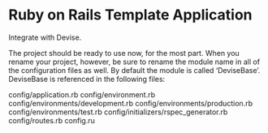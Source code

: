 # Ruby on Rails Template Application

Integrate with Devise.

The project should be ready to use now, for the most part. When you rename your project, however, be sure to rename the module name in all of the configuration files as well. By default the module is called ‘DeviseBase’. DeviseBase is referenced in the following files:

config/application.rb
config/environment.rb
config/environments/development.rb
config/environments/production.rb
config/environments/test.rb
config/initializers/rspec_generator.rb
config/routes.rb
config.ru